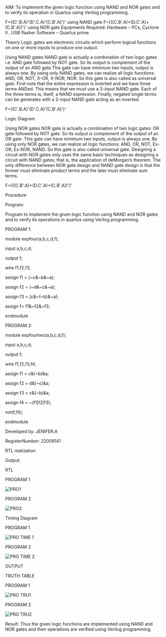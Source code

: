  AIM:
To implement the given logic function using NAND and NOR gates and to verify its operation in Quartus using Verilog programming.

F=((C'.B.A)'(D'.C.A)'(C.B'.A)')' using NAND gate
F=(((C.B'.A)+(D.C'.A)+(C.B'.A))')' using NOR gate
Equipments Required:
 Hardware – PCs, Cyclone II , USB flasher
 Software – Quartus prime


 Theory
Logic gates are electronic circuits which perform logical functions on one or more inputs to produce one output. 

 Using NAND gates
NAND gate is actually a combination of two logic gates i.e. AND gate followed by NOT gate. So its output is complement of the output of an AND gate.This gate can have minimum two inputs, output is always one. By using only NAND gates, we can realize all logic functions: AND, OR, NOT, X-OR, X-NOR, NOR. So this gate is also called as universal gate. First note that the entire expression is inverted and we have three terms ANDed. This means that we must use a 3-input NAND gate. Each of the three terms is, itself, a NAND expression. Finally, negated single terms can be generates with a 2-input NAND gate acting as an inverted.

F=((C'.B.A)'(D'.C.A)'(C.B'.A)')'

 Logic Diagram

Using NOR gates
NOR gate is actually a combination of two logic gates: OR gate followed by NOT gate. So its output is complement of the output of an OR gate. This gate can have minimum two inputs, output is always one. By using only NOR gates, we can realize all logic functions: AND, OR, NOT, Ex-OR, Ex-NOR, NAND. So this gate is also called universal gate. Designing a circuit with NOR gates only uses the same basic techniques as designing a circuit with NAND gates; that is, the application of deMorgan’s theorem. The only difference between NOR gate design and NAND gate design is that the former must eliminate product terms and the later must eliminate sum terms.

F=(((C.B'.A)+(D.C'.A)+(C.B'.A))')'

 
 Procedure
 
 Program:

Program to implement the given logic function using NAND and NOR gates and to verify its operations in quartus using Verilog programming.

PROGRAM 1:

module expfour(a,b,c,d,f);

input a,b,c,d;

output f;

wire f1,f2,f3;

assign f1 = (~c&~b&~a);

assign f2 = (~d&~c&~a);

assign f3 = (c&~(~b)&~a);

assign f= f1&~f2&~f3;

endmodule


PROGRAM 2:

module expfourtwo(a,b,c,d,f);

input a,b,c,d;

output f;

wire f1,f2,f3,f4;

assign f1 = c&(~b)&a;

assign f2 = d&(~c)&a;

assign f3 = c&(~b)&a;

assign f4 = ~(f1|f2|f3);

not(f,f4);

endmodule





Developed by: JENIFER.A

RegisterNumber: 22009141 

 RTL realization

Output:

RTL

PROGRAM 1

![PRO1](https://user-images.githubusercontent.com/121572543/211182000-1a4890d2-5db3-4137-81b6-d484460e4bea.png)


PROGRAM 2


![PRO2](https://user-images.githubusercontent.com/121572543/211182009-2b4722c4-3ab3-455f-9370-b0f65b32afa4.png)


 Timing Diagram
 
 PROGRAM 1
 
 ![PRO TIME 1](https://user-images.githubusercontent.com/121572543/211182039-17a61fb7-a738-4fba-967f-6a1b28b12535.png)

 
 PROGRAM 2
 
 ![PRO TIME 2](https://user-images.githubusercontent.com/121572543/211182050-501b9d38-85af-4a9f-90f5-244ffdbc07c9.png)

OUTPUT


TRUTH TABLE


PROGRAM 1

![PRO TRU1](https://user-images.githubusercontent.com/121572543/211182066-2c94e298-6505-4e65-bca3-637c52f785e5.png)


PROGRAM 2

![PRO TRU2](https://user-images.githubusercontent.com/121572543/211182071-253dba70-4641-4a5c-b6c4-4269566e583a.png)

 
 Result:
Thus the given logic functions are implemented using NAND and NOR gates and their operations are verified using Verilog programming.

